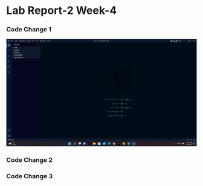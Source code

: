 # Lab Report-2 Week-4
### Code Change 1
![Image](https://raw.githubusercontent.com/brian-schodorf/cse15l-lab-reports/main/VSCODE%20PIC.png)


### Code Change 2

### Code Change 3


